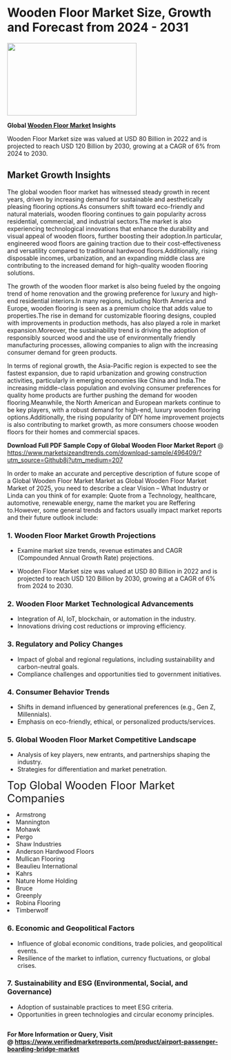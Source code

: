<H1>Wooden Floor Market Size, Growth and Forecast from 2024 - 2031</H1><img class="aligncenter size-medium wp-image-584254" src="https://thirdeyenews.in/wp-content/uploads/2024/09/Global-Market-Research-300x168.jpeg" alt="" width="300" height="168" /><p><strong>Global&nbsp;<a href="https://www.marketsizeandtrends.com/download-sample/496409/?utm_source=Github8j?utm_medium=207">Wooden Floor Market</a> Insights</strong></p><p>Wooden Floor Market size was valued at USD 80 Billion in 2022 and is projected to reach USD 120 Billion by 2030, growing at a CAGR of 6% from 2024 to 2030.</p><p><h2>Market Growth Insights</h2> <p>The global wooden floor market has witnessed steady growth in recent years, driven by increasing demand for sustainable and aesthetically pleasing flooring options.As consumers shift toward eco-friendly and natural materials, wooden flooring continues to gain popularity across residential, commercial, and industrial sectors.The market is also experiencing technological innovations that enhance the durability and visual appeal of wooden floors, further boosting their adoption.In particular, engineered wood floors are gaining traction due to their cost-effectiveness and versatility compared to traditional hardwood floors.Additionally, rising disposable incomes, urbanization, and an expanding middle class are contributing to the increased demand for high-quality wooden flooring solutions.</p> <p>The growth of the wooden floor market is also being fueled by the ongoing trend of home renovation and the growing preference for luxury and high-end residential interiors.In many regions, including North America and Europe, wooden flooring is seen as a premium choice that adds value to properties.The rise in demand for customizable flooring designs, coupled with improvements in production methods, has also played a role in market expansion.Moreover, the sustainability trend is driving the adoption of responsibly sourced wood and the use of environmentally friendly manufacturing processes, allowing companies to align with the increasing consumer demand for green products.</p> <p>In terms of regional growth, the Asia-Pacific region is expected to see the fastest expansion, due to rapid urbanization and growing construction activities, particularly in emerging economies like China and India.The increasing middle-class population and evolving consumer preferences for quality home products are further pushing the demand for wooden flooring.Meanwhile, the North American and European markets continue to be key players, with a robust demand for high-end, luxury wooden flooring options.Additionally, the rising popularity of DIY home improvement projects is also contributing to market growth, as more consumers choose wooden floors for their homes and commercial spaces.</p> <p><span class=""><strong>Download Full PDF Sample Copy of Global Wooden Floor Market Report</strong> @ <a href="https://www.marketsizeandtrends.com/download-sample/496409/?utm_source=Github8j?utm_medium=207" target="_blank">https://www.marketsizeandtrends.com/download-sample/496409/?utm_source=Github8j?utm_medium=207</a></span></p><p>In order to make an accurate and perceptive description of future scope of a Global&nbsp;Wooden Floor Market Market as Global&nbsp;Wooden Floor Market Market of 2025, you need to describe a clear Vision &ndash; What Industry or Linda can you think of for example: Quote from a Technology, healthcare, automotive, renewable energy, name the market you are Reffering to.However, some general trends and factors usually impact market reports and their future outlook include:</p><h3>1.&nbsp;<strong>Wooden Floor Market Growth Projections</strong></h3><ul><li>Examine market size trends, revenue estimates and CAGR (Compounded Annual Growth Rate) projections.</li><li><p>Wooden Floor Market size was valued at USD 80 Billion in 2022 and is projected to reach USD 120 Billion by 2030, growing at a CAGR of 6% from 2024 to 2030.</p></li></ul><h3>2.&nbsp;<strong>Wooden Floor Market Technological Advancements</strong></h3><ul><li>Integration of AI, IoT, blockchain, or automation in the industry.</li><li>Innovations driving cost reductions or improving efficiency.</li></ul><h3>3.&nbsp;<strong>Regulatory and Policy Changes</strong></h3><ul><li>Impact of global and regional regulations, including sustainability and carbon-neutral goals.</li><li>Compliance challenges and opportunities tied to government initiatives.</li></ul><h3>4.&nbsp;<strong>Consumer Behavior Trends</strong></h3><ul><li>Shifts in demand influenced by generational preferences (e.g., Gen Z, Millennials).</li><li>Emphasis on eco-friendly, ethical, or personalized products/services.</li></ul><h3>5.&nbsp;<strong>Global Wooden Floor Market Competitive Landscape</strong></h3><ul><li>Analysis of key players, new entrants, and partnerships shaping the industry.</li><li>Strategies for differentiation and market penetration.</li></ul><p data-pm-slice="1 1 []"><span style="color: inherit; font-family: inherit; font-size: 25px;">Top Global Wooden Floor Market Companies</span></p><div class="" data-test-id=""><p><li>Armstrong</li><li> Mannington</li><li> Mohawk</li><li> Pergo</li><li> Shaw Industries</li><li> Anderson Hardwood Floors</li><li> Mullican Flooring</li><li> Beaulieu International</li><li> Kahrs</li><li> Nature Home Holding</li><li> Bruce</li><li> Greenply</li><li> Robina Flooring</li><li> Timberwolf</li></p></div><h3>6.&nbsp;<strong>Economic and Geopolitical Factors</strong></h3><ul><li>Influence of global economic conditions, trade policies, and geopolitical events.</li><li>Resilience of the market to inflation, currency fluctuations, or global crises.</li></ul><h3>7.&nbsp;<strong>Sustainability and ESG (Environmental, Social, and Governance)</strong></h3><ul><li>Adoption of sustainable practices to meet ESG criteria.</li><li>Opportunities in green technologies and circular economy principles.</li></ul><h2><strong style="font-size: 14px;">For More Information or Query, Visit @&nbsp;</strong><a style="background-color: #ffffff; font-size: 14px;" href="https://www.marketsizeandtrends.com/report/wooden-floor-market/" target="_blank">https://www.verifiedmarketreports.com/product/airport-passenger-boarding-bridge-market</a></h2>